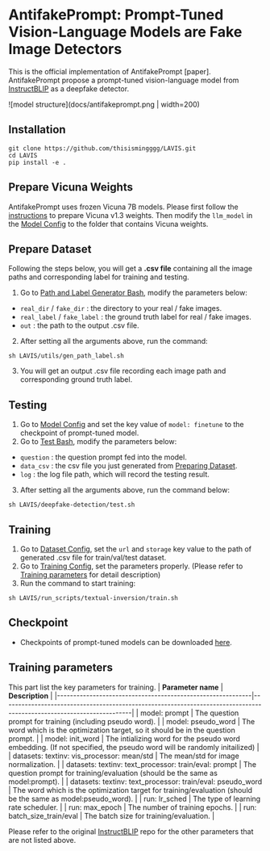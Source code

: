 # AntifakePrompt: Prompt-Tuned Vision-Language Models are Fake Image Detectors

This is the official implementation of AntifakePrompt [paper]. AntifakePrompt propose a prompt-tuned vision-language model from [InstructBLIP](https://github.com/salesforce/LAVIS/tree/main/projects/instructblip) as a deepfake detector.

![model structure](docs/antifakeprompt.png | width=200)

## Installation

```
git clone https://github.com/thisismingggg/LAVIS.git
cd LAVIS
pip install -e .
```

## Prepare Vicuna Weights
AntifakePrompt uses frozen Vicuna 7B models. Please first follow the [instructions](https://github.com/lm-sys/FastChat) to prepare Vicuna v1.3 weights. Then modify the `llm_model` in the [Model Config](lavis/configs/models/blip2/blip2_instruct_vicuna7b_textinv.yaml) to the folder that contains Vicuna weights.

## Prepare Dataset

Following the steps below, you will get a **.csv file** containing all the image paths and corresponding label for training and testing.

1. Go to [Path and Label Generator Bash](utils/gen_path_label.sh), modify the parameters below:

- `real_dir` / `fake_dir` : the directory to your real / fake images.
- `real_label` / `fake_label` : the ground truth label for real / fake images.
- `out` : the path to the output .csv file.

2. After setting all the arguments above, run the command:
```
sh LAVIS/utils/gen_path_label.sh
```
3. You will get an output .csv file recording each image path and corresponding ground truth label.

## Testing

1. Go to [Model Config](lavis/configs/models/blip2/blip2_instruct_vicuna7b_textinv.yaml) and set the key value of `model: finetune` to the checkpoint of prompt-tuned model.
2. Go to [Test Bash](deepfake-detection/test.sh), modify the parameters below:

- `question` : the question prompt fed into the model.
- `data_csv` : the csv file you just generated from [Preparing Dataset](##Preparing-Dataset).
- `log` : the log file path, which will record the testing result.

3. After setting all the arguments above, run the command below:
```
sh LAVIS/deepfake-detection/test.sh
```

## Training

1. Go to [Dataset Config](lavis/configs/datasets/textinv/textinv.yaml), set the `url` and `storage` key value to the path of generated .csv file for train/val/test dataset.
2. Go to [Training Config](lavis/projects/textual-inversion/textinv_train.yaml), set the parameters properly. (Please refer to [Training parameters](##Training-parameters) for detail description)
3. Run the command to start training:

```
sh LAVIS/run_scripts/textual-inversion/train.sh
```

## Checkpoint

- Checkpoints of prompt-tuned models can be downloaded [here](https://drive.google.com/drive/folders/1JgMJie4wDt7dNeHkT25VVuzG9CdnA9mQ?usp=drive_link).

## Training parameters

This part list the key parameters for training.
| **Parameter name**                                         | **Description**                                                                                                      |
|------------------------------------------------------------|----------------------------------------------------------------------------------------------------------------------|
| model: prompt                                              | The question prompt for training (including pseudo word).                                                            |
| model: pseudo_word                                         | The word which is the optimization target, so it should be in the question prompt.                                   |
| model: init_word                                           | The intializing word for the pseudo word embedding. (If not specified, the pseudo word will be randomly initailized) |
| datasets: textinv: vis_processor: mean/std                 | The mean/std for image normalization.                                                                                |
| datasets: textinv: text_processor: train/eval: prompt      | The question prompt for training/evaluation (should be the same as model:prompt).                                    |
| datasets: textinv: text_processor: train/eval: pseudo_word | The word which is the optimization target for training/evaluation (should be the same as model:pseudo_word).         |
| run: lr_sched                                              | The type of learning rate scheduler.                                                                                 |
| run: max_epoch                                             | The number of training epochs.                                                                                       |
| run: batch_size_train/eval                                 | The batch size for training/evaluation.                                                                              |

 Please refer to the original [InstructBLIP](https://github.com/salesforce/LAVIS/tree/main/projects/instructblip) repo for the other parameters that are not listed above.
